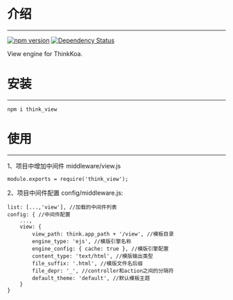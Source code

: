 # 介绍
-----

[![npm version](https://badge.fury.io/js/think_view.svg)](https://badge.fury.io/js/think_view)
[![Dependency Status](https://david-dm.org/richenlin/think_view.svg)](https://david-dm.org/richenlin/think_view)

View engine for ThinkKoa.

# 安装
-----

```
npm i think_view
```

# 使用
-----

1、项目中增加中间件 middleware/view.js
```
module.exports = require('think_view');
```

2、项目中间件配置 config/middleware.js:
```
list: [...,'view'], //加载的中间件列表
config: { //中间件配置
    ...,
    view: {
        view_path: think.app_path + '/view', //模板目录
        engine_type: 'ejs', //模版引擎名称
        engine_config: { cache: true }, //模版引擎配置
        content_type: 'text/html', //模版输出类型
        file_suffix: '.html', //模版文件名后缀
        file_depr: '_', //controller和action之间的分隔符
        default_theme: 'default', //默认模板主题
    }
}
```
